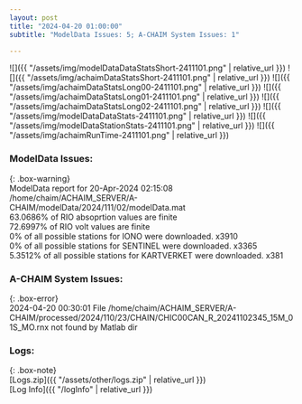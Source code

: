 ```yaml
---
layout: post
title: "2024-04-20 01:00:00"
subtitle: "ModelData Issues: 5; A-CHAIM System Issues: 1"

---
```


![]({{ "/assets/img/modelDataDataStatsShort-2411101.png" | relative_url }})
![]({{ "/assets/img/achaimDataStatsShort-2411101.png" | relative_url }})
![]({{ "/assets/img/achaimDataStatsLong00-2411101.png" | relative_url }})
![]({{ "/assets/img/achaimDataStatsLong01-2411101.png" | relative_url }})
![]({{ "/assets/img/achaimDataStatsLong02-2411101.png" | relative_url }})
![]({{ "/assets/img/modelDataDataStats-2411101.png" | relative_url }})
![]({{ "/assets/img/modelDataStationStats-2411101.png" | relative_url }})
![]({{ "/assets/img/achaimRunTime-2411101.png" | relative_url }})


### ModelData Issues:  
  
{: .box-warning}  
 ModelData report for 20-Apr-2024 02:15:08   
 /home/chaim/ACHAIM_SERVER/A-CHAIM/modelData/2024/111/02/modelData.mat   
 63.0686% of RIO absoprtion values are finite   
 72.6997% of RIO volt values are finite   
 0% of all possible stations for IONO were downloaded. x3910   
 0% of all possible stations for SENTINEL were downloaded. x3365   
 5.3512% of all possible stations for KARTVERKET were downloaded. x381   
  
### A-CHAIM System Issues:  
  
{: .box-error}  
2024-04-20 00:30:01 File /home/chaim/ACHAIM_SERVER/A-CHAIM/processed/2024/110/23/CHAIN/CHIC00CAN_R_20241102345_15M_01S_MO.rnx not found by Matlab dir  

### Logs:  
  
{: .box-note}  
[Logs.zip]({{ "/assets/other/logs.zip" | relative_url }})  
[Log Info]({{ "/logInfo" | relative_url }})  
